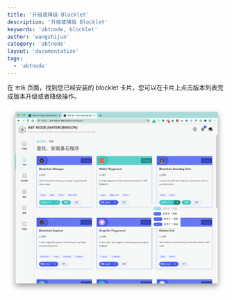 ```yaml
---
title: '升级或降级 Blocklet'
description: '升级或降级 Blocklet'
keywords: 'abtnode, blocklet'
author: 'wangshijun'
category: 'abtnode'
layout: 'documentation'
tags:
  - 'abtnode'
---
```


在 `市场` 页面，找到您已经安装的 blocklet 卡片，您可以在卡片上点击版本列表完成版本升级或者降级操作。

![](./images/upgrade-downgrade-1-zh.png)
